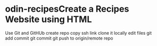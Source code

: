 # odin-recipesCreate a Recipes Website using HTML
Use Git and GitHUb
create repo
copy ssh link
clone it locally
edit files git add
commit git commit
git push to origin/remote repo 